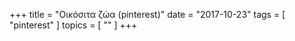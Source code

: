 +++
title = "Οικόσιτα ζώα (pinterest)"
date = "2017-10-23"
tags = [ "pinterest" ]
topics = [ "" ]
+++

<a data-pin-do="embedBoard" data-pin-board-width="800" data-pin-scale-height="600" data-pin-scale-width="100" href="https://www.pinterest.fr/igoumeninja/%25CE%25BF%25CE%25B9%25CE%25BA%25CF%258C%25CF%2583%25CE%25B9%25CF%2584%25CE%25B1-%25CE%25B6%25CF%258E%25CE%25B1/"></a>

<script async defer src="//assets.pinterest.com/js/pinit.js"></script>
